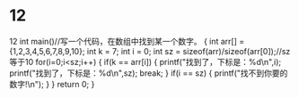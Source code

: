 # 12
12
int main()//写一个代码，在数组中找到某一个数字。
{
	int arr[] = {1,2,3,4,5,6,7,8,9,10};
	int k = 7;
	int i = 0;
	int sz = sizeof(arr)/sizeof(arr[0]);//sz等于10
	for(i=0;i<sz;i++)
	{
	  if(k == arr[i])
	  {
		  printf("找到了，下标是：%d\n",i);
		  printf("找到了，下标是：%d\n",sz);
		  break;
	  } 
	  if(i == sz)
	  {
		  printf("找不到你要的数字!\n");
	  }
	}
   return 0;
}

